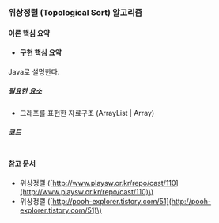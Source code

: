 ### 위상정렬 \(Topological Sort\) 알고리즘

#### 이론 핵심 요약

* #### 구현 핵심 요약

Java로 설명한다.

##### 필요한 요소

* 그래프를 표현한 자료구조 \(ArrayList \| Array\)

##### 코드

```java

```

#### 참고 문서

* 위상정렬 \([http://www.playsw.or.kr/repo/cast/110](http://www.playsw.or.kr/repo/cast/110)\)
* 위상정렬 \([http://pooh-explorer.tistory.com/51](http://pooh-explorer.tistory.com/51)\)



